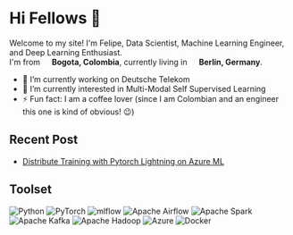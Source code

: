 # Hi Fellows :wave:

<p>Welcome to my site! I'm Felipe, Data Scientist, Machine Learning Engineer, and Deep Learning Enthusiast.<br> I'm from <img src="https://hatscripts.github.io/circle-flags/flags/co.svg" width="13"/> <b>Bogota, Colombia</b>, currently living in <img src="https://hatscripts.github.io/circle-flags/flags/de.svg" width="13"/> <b>Berlin, Germany</b>. </p> 


- 🔭 I’m currently working on Deutsche Telekom
- 🌱 I’m currently interested in Multi-Modal Self Supervised Learning
- ⚡ Fun fact: I am a coffee lover (since I am Colombian and an engineer this one is kind of obvious! 😉)

## Recent Post

* [Distribute Training with Pytorch Lightning on Azure ML](https://medium.com/@felipe.villa.gen/distribute-traning-with-pytorch-lightning-on-azure-ml-512e0cb1728f)


## Toolset
![Python](https://img.shields.io/badge/python-3670A0?style=for-the-badge&logo=python&logoColor=white)
![PyTorch](https://img.shields.io/badge/PyTorch-%23EE4C2C.svg?style=for-the-badge&logo=PyTorch&logoColor=white)
![mlflow](https://img.shields.io/badge/mlflow-%23d9ead3.svg?style=for-the-badge&logo=mlflow&logoColor=blue)
![Apache Airflow](https://img.shields.io/badge/Apache%20Airflow-017CEE?style=for-the-badge&logo=Apache%20Airflow&logoColor=white)
![Apache Spark](https://img.shields.io/badge/Apache%20Spark-FDEE21?style=flat-square&logo=apachespark&logoColor=black)
![Apache Kafka](https://img.shields.io/badge/Apache%20Kafka-000?style=for-the-badge&logo=apachekafka)
![Apache Hadoop](https://img.shields.io/badge/Apache%20Hadoop-66CCFF?style=for-the-badge&logo=apachehadoop&logoColor=black)
![Azure](https://img.shields.io/badge/azure-%230072C6.svg?style=for-the-badge&logo=microsoftazure&logoColor=white)
![Docker](https://img.shields.io/badge/docker-%230db7ed.svg?style=for-the-badge&logo=docker&logoColor=white)

